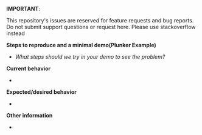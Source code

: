**IMPORTANT**: 

This repository's issues are reserved for feature requests and bug reports. 
Do not submit support questions or request here. Please use stackoverflow instead


**Steps to reproduce and a minimal demo(Plunker Example)**

  - _What steps should we try in your demo to see the problem?_

**Current behavior**

  - 

**Expected/desired behavior**

  - 

**Other information**

  - 
